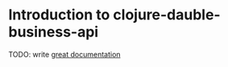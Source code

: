 # Introduction to clojure-dauble-business-api

TODO: write [great documentation](http://jacobian.org/writing/what-to-write/)
